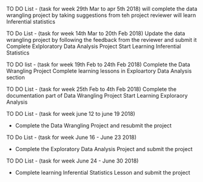 TO DO List - (task for week 29th Mar to apr 5th 2018)
will complete the data wrangling project by taking suggestions from teh project reviewer
will learn Inferential statistics

TO Do List - (task for week 14th Mar to 20th Feb 2018)
Update the data wrangling project by following the feedback from the reviewer and submit it
Complete Exlploratory Data Analysis Project
Start Learning Inferential Statistics

TO DO list - (task for week 19th Feb to 24th Feb 2018)
Complete the Data Wrangling Project
Complete learning lessons in Exploartory Data Analysis section 

TO DO List - (task for week 25th Feb to 4th Feb 2018)
Complete the documentation part of Data Wrangling Project
Start Learning Exploraory Analysis

TO DO List - (task for week june 12 to june 19 2018)
- Complete the Data Wrangling Project and resubmit the project

TO Do List - (task for week June 16 - June 23 2018)
- Complete the Exploratory Data Analysis Project and submit the project

TO DO List - (task for week June 24 - June 30 2018)
- Complete learning Inferential Statistics Lesson and submit the project
